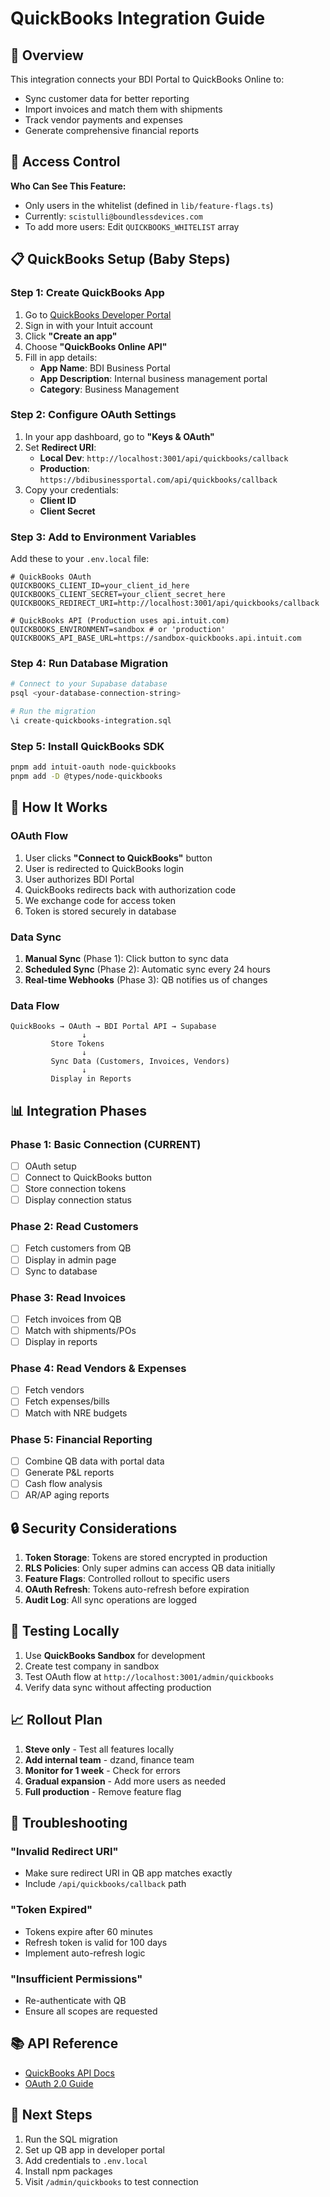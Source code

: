 # QuickBooks Integration Guide

## 🎯 Overview

This integration connects your BDI Portal to QuickBooks Online to:
- Sync customer data for better reporting
- Import invoices and match them with shipments
- Track vendor payments and expenses
- Generate comprehensive financial reports

## 🔐 Access Control

**Who Can See This Feature:**
- Only users in the whitelist (defined in `lib/feature-flags.ts`)
- Currently: `scistulli@boundlessdevices.com`
- To add more users: Edit `QUICKBOOKS_WHITELIST` array

## 📋 QuickBooks Setup (Baby Steps)

### Step 1: Create QuickBooks App

1. Go to [QuickBooks Developer Portal](https://developer.intuit.com/)
2. Sign in with your Intuit account
3. Click **"Create an app"**
4. Choose **"QuickBooks Online API"**
5. Fill in app details:
   - **App Name**: BDI Business Portal
   - **App Description**: Internal business management portal
   - **Category**: Business Management

### Step 2: Configure OAuth Settings

1. In your app dashboard, go to **"Keys & OAuth"**
2. Set **Redirect URI**:
   - **Local Dev**: `http://localhost:3001/api/quickbooks/callback`
   - **Production**: `https://bdibusinessportal.com/api/quickbooks/callback`
3. Copy your credentials:
   - **Client ID**
   - **Client Secret**

### Step 3: Add to Environment Variables

Add these to your `.env.local` file:

```env
# QuickBooks OAuth
QUICKBOOKS_CLIENT_ID=your_client_id_here
QUICKBOOKS_CLIENT_SECRET=your_client_secret_here
QUICKBOOKS_REDIRECT_URI=http://localhost:3001/api/quickbooks/callback

# QuickBooks API (Production uses api.intuit.com)
QUICKBOOKS_ENVIRONMENT=sandbox # or 'production'
QUICKBOOKS_API_BASE_URL=https://sandbox-quickbooks.api.intuit.com
```

### Step 4: Run Database Migration

```bash
# Connect to your Supabase database
psql <your-database-connection-string>

# Run the migration
\i create-quickbooks-integration.sql
```

### Step 5: Install QuickBooks SDK

```bash
pnpm add intuit-oauth node-quickbooks
pnpm add -D @types/node-quickbooks
```

## 🚀 How It Works

### OAuth Flow

1. User clicks **"Connect to QuickBooks"** button
2. User is redirected to QuickBooks login
3. User authorizes BDI Portal
4. QuickBooks redirects back with authorization code
5. We exchange code for access token
6. Token is stored securely in database

### Data Sync

1. **Manual Sync** (Phase 1): Click button to sync data
2. **Scheduled Sync** (Phase 2): Automatic sync every 24 hours
3. **Real-time Webhooks** (Phase 3): QB notifies us of changes

### Data Flow

```
QuickBooks → OAuth → BDI Portal API → Supabase
                ↓
         Store Tokens
                ↓
         Sync Data (Customers, Invoices, Vendors)
                ↓
         Display in Reports
```

## 📊 Integration Phases

### Phase 1: Basic Connection (CURRENT)
- [ ] OAuth setup
- [ ] Connect to QuickBooks button
- [ ] Store connection tokens
- [ ] Display connection status

### Phase 2: Read Customers
- [ ] Fetch customers from QB
- [ ] Display in admin page
- [ ] Sync to database

### Phase 3: Read Invoices
- [ ] Fetch invoices from QB
- [ ] Match with shipments/POs
- [ ] Display in reports

### Phase 4: Read Vendors & Expenses
- [ ] Fetch vendors
- [ ] Fetch expenses/bills
- [ ] Match with NRE budgets

### Phase 5: Financial Reporting
- [ ] Combine QB data with portal data
- [ ] Generate P&L reports
- [ ] Cash flow analysis
- [ ] AR/AP aging reports

## 🔒 Security Considerations

1. **Token Storage**: Tokens are stored encrypted in production
2. **RLS Policies**: Only super admins can access QB data initially
3. **Feature Flags**: Controlled rollout to specific users
4. **OAuth Refresh**: Tokens auto-refresh before expiration
5. **Audit Log**: All sync operations are logged

## 🧪 Testing Locally

1. Use **QuickBooks Sandbox** for development
2. Create test company in sandbox
3. Test OAuth flow at `http://localhost:3001/admin/quickbooks`
4. Verify data sync without affecting production

## 📈 Rollout Plan

1. **Steve only** - Test all features locally
2. **Add internal team** - dzand, finance team
3. **Monitor for 1 week** - Check for errors
4. **Gradual expansion** - Add more users as needed
5. **Full production** - Remove feature flag

## 🐛 Troubleshooting

### "Invalid Redirect URI"
- Make sure redirect URI in QB app matches exactly
- Include `/api/quickbooks/callback` path

### "Token Expired"
- Tokens expire after 60 minutes
- Refresh token is valid for 100 days
- Implement auto-refresh logic

### "Insufficient Permissions"
- Re-authenticate with QB
- Ensure all scopes are requested

## 📚 API Reference

- [QuickBooks API Docs](https://developer.intuit.com/app/developer/qbo/docs/api/accounting/all-entities/account)
- [OAuth 2.0 Guide](https://developer.intuit.com/app/developer/qbo/docs/develop/authentication-and-authorization/oauth-2.0)

## 🎯 Next Steps

1. Run the SQL migration
2. Set up QB app in developer portal
3. Add credentials to `.env.local`
4. Install npm packages
5. Visit `/admin/quickbooks` to test connection

